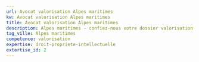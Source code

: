 ```yaml
---
url: Avocat valorisation Alpes maritimes
kw: Avocat valorisation Alpes maritimes
title: Avocat valorisation Alpes maritimes
description: Alpes maritimes - confiez-nous votre dossier valorisation
tag_ville: Alpes maritimes
competence: valorisation
expertise: droit-propriete-intellectuelle
extertise_id: 2
---
```

